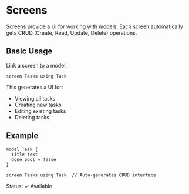 # Screens

Screens provide a UI for working with models. Each screen automatically gets CRUD (Create, Read, Update, Delete) operations.

## Basic Usage

Link a screen to a model:

```seed
screen Tasks using Task
```

This generates a UI for:
- Viewing all tasks
- Creating new tasks  
- Editing existing tasks
- Deleting tasks

## Example

```seed
model Task {
  title text
  done bool = false
}

screen Tasks using Task  // Auto-generates CRUD interface
```

Status: ✓ Available
